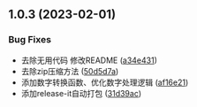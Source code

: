 

## 1.0.3 (2023-02-01)


### Bug Fixes

* 去除无用代码 修改README ([a34e431](https://github.com/mayunlongtx/ToolLibrary/commit/a34e4311fa193d26a01f7015a1bdd42247586231))
* 去除zip压缩方法 ([50d5d7a](https://github.com/mayunlongtx/ToolLibrary/commit/50d5d7a0f415f363c9d71a29437f4c05828c7568))
* 添加数字转换函数、优化数字处理逻辑 ([af16e21](https://github.com/mayunlongtx/ToolLibrary/commit/af16e21762ecade9da80147117210e26889c9aae))
* 添加release-it自动打包 ([31d39ac](https://github.com/mayunlongtx/ToolLibrary/commit/31d39ac25895670a9b2e97031acd67992028b1f8))